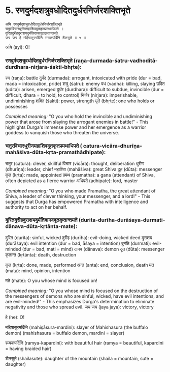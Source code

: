 # 5. रणदुर्मदशत्रुवधोदितदुर्धरनिर्जरशक्तिभृते

```
अयि रणदुर्मदशत्रुवधोदितदुर्धरनिर्जरशक्तिभृते
चतुरविचारधुरीणमहाशिवदूतकृतप्रमथाधिपते ।
दुरितदुरीहदुराशयदुर्मतिदानवदूतकृतान्तमते
जय जय हे महिषासुरमर्दिनि रम्यकपर्दिनि शैलसुते ॥ ५ ॥
```


अयि (ayi): O!

### रणदुर्मदशत्रुवधोदितदुर्धरनिर्जरशक्तिभृते (raṇa-durmada-śatru-vadhoditā-durdhara-nirjara-śakti-bhṛte):

रण (raṇa): battle
दुर्मद (durmada): arrogant, intoxicated with pride (dur = bad, mada = intoxication, pride)
शत्रु (śatru): enemy
वध (vadha): killing, slaying
उदित (udita): arisen, emerged
दुर्धर (durdhara): difficult to subdue, invincible (dur = difficult, dhara = to hold, to control)
निर्जर (nirjara): imperishable, undiminishing
शक्ति (śakti): power, strength
भृते (bhṛte): one who holds or possesses

_Combined meaning:_ "O you who hold the invincible and undiminishing power that arose from slaying the arrogant enemies in battle!" - This highlights Durga's immense power and her emergence as a warrior goddess to vanquish those who threaten the universe.

### चतुरविचारधुरीणमहाशिवदूतकृतप्रमथाधिपते ( catura-vicāra-dhurīṇa-mahāśiva-dūta-kṛta-pramathādhipate):

चतुर (catura): clever, skillful
विचार (vicāra): thought, deliberation
धुरीण (dhurīṇa): leader, chief
महाशिव (mahāśiva): great Shiva
दूत (dūta): messenger
कृत (kṛta): made, appointed
प्रमथ (pramatha): a gana (attendant) of Shiva, often depicted as a fierce warrior
अधिपते (adhipate): lord, master

_Combined meaning:_ "O you who made Pramatha, the great attendant of Shiva, a leader of clever thinking, your messenger, and a lord!" - This suggests that Durga has empowered Pramatha with intelligence and authority to act on her behalf.

### दुरितदुरीहदुराशयदुर्मतिदानवदूतकृतान्तमते (durita-durīha-durāśaya-durmati-dānava-dūta-kṛtānta-mate):

दुरित (durita): sinful, wicked
दुरीह (durīha): evil-doing, wicked deed
दुराशय (durāśaya): evil intention (dur = bad, āśaya = intention)
दुर्मति (durmati): evil-minded (dur = bad, mati = mind)
दानव (dānava): demon
दूत (dūta): messenger
कृतान्त (kṛtānta): death, destruction

कृत (kṛta): done, made, performed
अन्त (anta): end, conclusion, death
मत (mata): mind, opinion, intention

मते (mate): O you whose mind is focused on!

_Combined meaning:_ "O you whose mind is focused on the destruction of the messengers of demons who are sinful, wicked, have evil intentions, and are evil-minded!" - This emphasizes Durga's determination to eliminate negativity and those who spread evil.
जय जय (jaya jaya):  victory, victory

हे (he):  O!

महिषासुरमर्दिनि (mahiṣāsura-mardini):  slayer of Mahishasura (the buffalo demon) (mahishasura = buffalo demon, mardini = slayer)

रम्यकपर्दिनि (ramya-kapardini):  with beautiful hair (ramya = beautiful, kapardini = having braided hair)

शैलसुते (shailasute):  daughter of the mountain (shaila = mountain, sute = daughter)
